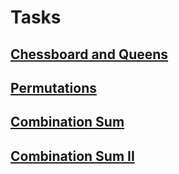 # Tasks 
## [Chessboard and Queens](https://cses.fi/problemset/task/1624)
## [Permutations](https://leetcode.com/problems/permutations/)
## [Combination Sum](https://leetcode.com/problems/combination-sum/)
## [Combination Sum II](https://leetcode.com/problems/combination-sum-ii/)
